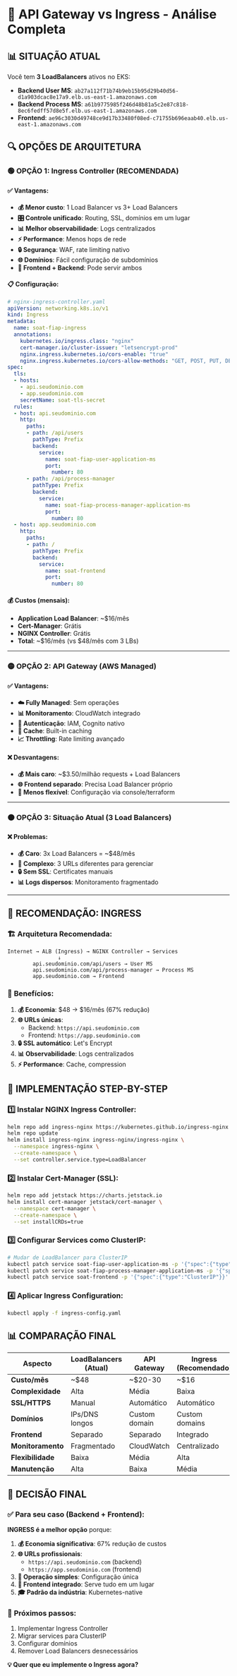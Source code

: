 # 🎯 API Gateway vs Ingress - Análise Completa

## 📊 SITUAÇÃO ATUAL
Você tem **3 LoadBalancers** ativos no EKS:
- **Backend User MS**: `ab27a112f71b74b9eb15b95d29b40d56-d1a903dcac8e17a9.elb.us-east-1.amazonaws.com`
- **Backend Process MS**: `a61b9775985f246d48b81a5c2e87c818-8ec6fedff57d8e5f.elb.us-east-1.amazonaws.com` 
- **Frontend**: `ae96c3030d49748ce9d17b33480f08ed-c71755b696eaab40.elb.us-east-1.amazonaws.com`

## 🔍 OPÇÕES DE ARQUITETURA

### 🟢 **OPÇÃO 1: Ingress Controller (RECOMENDADA)**

#### ✅ Vantagens:
- **💰 Menor custo**: 1 Load Balancer vs 3+ Load Balancers
- **🎛️ Controle unificado**: Routing, SSL, domínios em um lugar
- **📊 Melhor observabilidade**: Logs centralizados
- **⚡ Performance**: Menos hops de rede
- **🔒 Segurança**: WAF, rate limiting nativo
- **🌐 Domínios**: Fácil configuração de subdomínios
- **📱 Frontend + Backend**: Pode servir ambos

#### 📋 Configuração:
```yaml
# nginx-ingress-controller.yaml
apiVersion: networking.k8s.io/v1
kind: Ingress
metadata:
  name: soat-fiap-ingress
  annotations:
    kubernetes.io/ingress.class: "nginx"
    cert-manager.io/cluster-issuer: "letsencrypt-prod"
    nginx.ingress.kubernetes.io/cors-enable: "true"
    nginx.ingress.kubernetes.io/cors-allow-methods: "GET, POST, PUT, DELETE, PATCH, OPTIONS"
spec:
  tls:
  - hosts:
    - api.seudominio.com
    - app.seudominio.com
    secretName: soat-tls-secret
  rules:
  - host: api.seudominio.com
    http:
      paths:
      - path: /api/users
        pathType: Prefix
        backend:
          service:
            name: soat-fiap-user-application-ms
            port:
              number: 80
      - path: /api/process-manager
        pathType: Prefix
        backend:
          service:
            name: soat-fiap-process-manager-application-ms
            port:
              number: 80
  - host: app.seudominio.com
    http:
      paths:
      - path: /
        pathType: Prefix
        backend:
          service:
            name: soat-frontend
            port:
              number: 80
```

#### 💰 Custos (mensais):
- **Application Load Balancer**: ~$16/mês
- **Cert-Manager**: Grátis
- **NGINX Controller**: Grátis
- **Total**: ~$16/mês (vs $48/mês com 3 LBs)

---

### 🟡 **OPÇÃO 2: API Gateway (AWS Managed)**

#### ✅ Vantagens:
- **☁️ Fully Managed**: Sem operações
- **📊 Monitoramento**: CloudWatch integrado
- **🔑 Autenticação**: IAM, Cognito nativo
- **💾 Cache**: Built-in caching
- **📈 Throttling**: Rate limiting avançado

#### ❌ Desvantagens:
- **💰 Mais caro**: ~$3.50/milhão requests + Load Balancers
- **🌐 Frontend separado**: Precisa Load Balancer próprio
- **🔧 Menos flexível**: Configuração via console/terraform

---

### 🟠 **OPÇÃO 3: Situação Atual (3 Load Balancers)**

#### ❌ Problemas:
- **💰 Caro**: 3x Load Balancers = ~$48/mês
- **🔧 Complexo**: 3 URLs diferentes para gerenciar
- **🔒 Sem SSL**: Certificates manuais
- **📊 Logs dispersos**: Monitoramento fragmentado

---

## 🎯 **RECOMENDAÇÃO: INGRESS**

### 🏗️ **Arquitetura Recomendada:**

```
Internet → ALB (Ingress) → NGINX Controller → Services
                ↓
        api.seudominio.com/api/users → User MS
        api.seudominio.com/api/process-manager → Process MS  
        app.seudominio.com → Frontend
```

### 🚀 **Benefícios:**
1. **💰 Economia**: $48 → $16/mês (67% redução)
2. **🌐 URLs únicas**: 
   - Backend: `https://api.seudominio.com`
   - Frontend: `https://app.seudominio.com`
3. **🔒 SSL automático**: Let's Encrypt
4. **📊 Observabilidade**: Logs centralizados
5. **⚡ Performance**: Cache, compression

## 🔧 **IMPLEMENTAÇÃO STEP-BY-STEP**

### 1️⃣ **Instalar NGINX Ingress Controller:**
```bash
helm repo add ingress-nginx https://kubernetes.github.io/ingress-nginx
helm repo update
helm install ingress-nginx ingress-nginx/ingress-nginx \
  --namespace ingress-nginx \
  --create-namespace \
  --set controller.service.type=LoadBalancer
```

### 2️⃣ **Instalar Cert-Manager (SSL):**
```bash
helm repo add jetstack https://charts.jetstack.io
helm install cert-manager jetstack/cert-manager \
  --namespace cert-manager \
  --create-namespace \
  --set installCRDs=true
```

### 3️⃣ **Configurar Services como ClusterIP:**
```bash
# Mudar de LoadBalancer para ClusterIP
kubectl patch service soat-fiap-user-application-ms -p '{"spec":{"type":"ClusterIP"}}'
kubectl patch service soat-fiap-process-manager-application-ms -p '{"spec":{"type":"ClusterIP"}}'
kubectl patch service soat-frontend -p '{"spec":{"type":"ClusterIP"}}'
```

### 4️⃣ **Aplicar Ingress Configuration:**
```bash
kubectl apply -f ingress-config.yaml
```

## 📊 **COMPARAÇÃO FINAL**

| Aspecto | LoadBalancers (Atual) | API Gateway | Ingress (Recomendado) |
|---------|----------------------|-------------|----------------------|
| **Custo/mês** | ~$48 | ~$20-30 | ~$16 |
| **Complexidade** | Alta | Média | Baixa |
| **SSL/HTTPS** | Manual | Automático | Automático |
| **Domínios** | IPs/DNS longos | Custom domain | Custom domains |
| **Frontend** | Separado | Separado | Integrado |
| **Monitoramento** | Fragmentado | CloudWatch | Centralizado |
| **Flexibilidade** | Baixa | Média | Alta |
| **Manutenção** | Alta | Baixa | Média |

## 🎯 **DECISÃO FINAL**

### ✅ **Para seu caso (Backend + Frontend):**
**INGRESS é a melhor opção** porque:

1. **💰 Economia significativa**: 67% redução de custos
2. **🌐 URLs profissionais**: 
   - `https://api.seudominio.com` (backend)
   - `https://app.seudominio.com` (frontend)
3. **🔧 Operação simples**: Configuração única
4. **📱 Frontend integrado**: Serve tudo em um lugar
5. **🎓 Padrão da indústria**: Kubernetes-native

### 🚀 **Próximos passos:**
1. Implementar Ingress Controller
2. Migrar services para ClusterIP
3. Configurar domínios
4. Remover Load Balancers desnecessários

**💡 Quer que eu implemente o Ingress agora?**